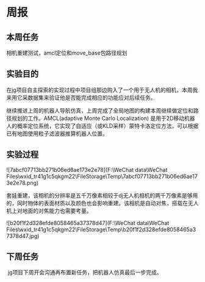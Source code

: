 # 周报

## 本周任务

  相机重建测试，amcl定位和move_base包路径规划

## 实验目的

​    在jg项目自主探索的实现过程中项目组那边购入了一个用于无人机的相机，本周我来用它采数据集来验证他是否能完成相应的功能应对后续任务。

  继续推进上周的机器人导航仿真，上周完成了全局地图的构建本周继续做定位和路径规划的工作。AMCL(adaptive Monte Carlo Localization) 是用于2D移动机器人的概率定位系统，它实现了自适应（或KLD采样）蒙特卡洛定位方法，可以根据已有地图使用粒子滤波器推算机器人位置。

## 实验过程

![7abcf07713bb271b06ed6ae173e2e78](F:\WeChat data\WeChat Files\wxid_tr41g1c5qkgm22\FileStorage\Temp\7abcf07713bb271b06ed6ae173e2e78.png)

  套娃重建，该相机的分辨率是五千万像素相较于dj无人机相机的两千万像素是够用的，同时物体的表面材质以及颜色也会影响重建。该相机是自动对焦，搭载在无人机上对地面的对焦能力也需要考量。

![b20f1f2d328efde8058465a37378d47](F:\WeChat data\WeChat Files\wxid_tr41g1c5qkgm22\FileStorage\Temp\b20f1f2d328efde8058465a37378d47.jpg)

## 下周任务

​    jg项目下周开会沟通再布置新任务，把机器人仿真最后一步完成。

